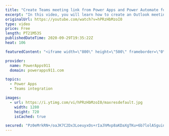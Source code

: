 ```yaml
---
title: "Create Teams meeting link from Power Apps and Power Automate for Outlook"
excerpt: "In this video, you will learn how to create an Outlook meeting request with a online Teams meeting link using Power Apps and Power Automate.  Link to Time Zone documentation https://support.microsoft.com/en-us/help/973627/microsoft-time-zone-index-values  Sign up for Power Apps Training and download"
originalUrl: https://youtube.com/watch?v=hPRzHbMzoI0
type: video
price: Free
length: PT21M53S
publishedDateTime: 2020-09-29T19:35:22Z
heat: 106

featuredContent: "<iframe width=\"800\" height=\"500\" frameborder=\"0\" src=\"https://www.youtube.com/embed/hPRzHbMzoI0\" allow=\"accelerometer; autoplay; encrypted-media; gyroscope; picture-in-picture\" allowfullscreen></iframe>"

provider:
  name: PowerApps911
  domain: powerapps911.com

topics:
  - Power Apps
  - Teams integration

images:
  - url: https://i.ytimg.com/vi/hPRzHbMzoI0/maxresdefault.jpg
    width: 1280
    height: 720
    isCached: true

secured: "Pz0eMrkRN+/oaJK7C2Dx3LoeuyxOs+rIaJhMvp8aKDaXgTKu+6b7lolASguinIVjf5fH5t+zNOuhurlMVRtU+NpPtjjAfotZsOFU2j68Pr5qLz7wQAu0UuC+zEln2lzPm4Pc1vS+o7ZdqDKyBp6DJSrzicb+/yRrsvePRHEF+ubO1hZxHIZ8Bko3DMhZ2LuXw19YY63g+mHn4fxfglImjoMqPnHCDGQ5cjGgXUIRYzRA+AeKLvlfZReENJz19vDL5NXJ7m54BgQc6etBK3QFyMtwEx6/K4GpV0G9s47YEwtSNun4xh6Q6kJyUmfwjKR10tIP2IELvDs+/JSjSfFuopDkJ1cl4UHPgLcRvnPBlHOkc9g6MCJf/6+0HyM29gQXdizCDl9RVmnY3c14xYehfw==;/oo6sqmgaEiyItl1NJTmpg=="
---
```



